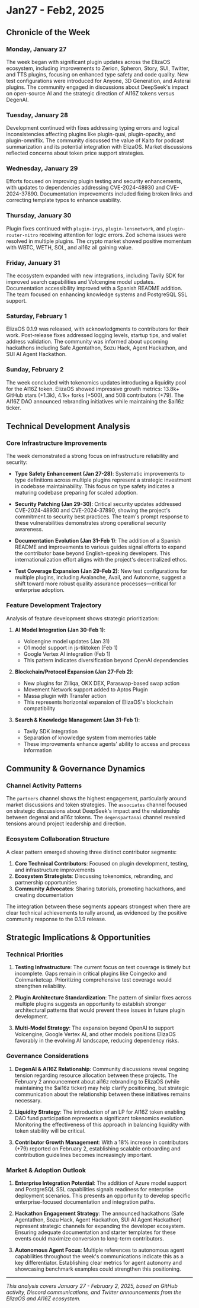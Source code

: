 # Jan27 - Feb2, 2025

## Chronicle of the Week

### Monday, January 27

The week began with significant plugin updates across the ElizaOS ecosystem, including improvements to Zerion, Spheron, Story, SUI, Twitter, and TTS plugins, focusing on enhanced type safety and code quality. New test configurations were introduced for Anyone, 3D Generation, and Asterai plugins. The community engaged in discussions about DeepSeek's impact on open-source AI and the strategic direction of AI16Z tokens versus DegenAI.

### Tuesday, January 28

Development continued with fixes addressing typing errors and logical inconsistencies affecting plugins like plugin-quai, plugin-opacity, and plugin-omniflix. The community discussed the value of Kaito for podcast summarization and its potential integration with ElizaOS. Market discussions reflected concerns about token price support strategies.

### Wednesday, January 29

Efforts focused on improving plugin testing and security enhancements, with updates to dependencies addressing CVE-2024-48930 and CVE-2024-37890. Documentation improvements included fixing broken links and correcting template typos to enhance usability.

### Thursday, January 30

Plugin fixes continued with `plugin-irys`, `plugin-lensnetwork`, and `plugin-router-nitro` receiving attention for logic errors. Zod schema issues were resolved in multiple plugins. The crypto market showed positive momentum with WBTC, WETH, SOL, and ai16z all gaining value.

### Friday, January 31

The ecosystem expanded with new integrations, including Tavily SDK for improved search capabilities and Volcengine model updates. Documentation accessibility improved with a Spanish README addition. The team focused on enhancing knowledge systems and PostgreSQL SSL support.

### Saturday, February 1

ElizaOS 0.1.9 was released, with acknowledgments to contributors for their work. Post-release fixes addressed logging levels, startup tips, and wallet address validation. The community was informed about upcoming hackathons including Safe Agentathon, Sozu Hack, Agent Hackathon, and SUI AI Agent Hackathon.

### Sunday, February 2

The week concluded with tokenomics updates introducing a liquidity pool for the AI16Z token. ElizaOS showed impressive growth metrics: 13.8k+ GitHub stars (+1.3k), 4.1k+ forks (+500), and 508 contributors (+79). The AI16Z DAO announced rebranding initiatives while maintaining the $ai16z ticker.

## Technical Development Analysis

### Core Infrastructure Improvements

The week demonstrated a strong focus on infrastructure reliability and security:

- **Type Safety Enhancement (Jan 27-28)**: Systematic improvements to type definitions across multiple plugins represent a strategic investment in codebase maintainability. This focus on type safety indicates a maturing codebase preparing for scaled adoption.

- **Security Patching (Jan 29-30)**: Critical security updates addressed CVE-2024-48930 and CVE-2024-37890, showing the project's commitment to security best practices. The team's prompt response to these vulnerabilities demonstrates strong operational security awareness.

- **Documentation Evolution (Jan 31-Feb 1)**: The addition of a Spanish README and improvements to various guides signal efforts to expand the contributor base beyond English-speaking developers. This internationalization effort aligns with the project's decentralized ethos.

- **Test Coverage Expansion (Jan 29-Feb 2)**: New test configurations for multiple plugins, including Avalanche, Avail, and Autonome, suggest a shift toward more robust quality assurance processes—critical for enterprise adoption.

### Feature Development Trajectory

Analysis of feature development shows strategic prioritization:

1. **AI Model Integration (Jan 30-Feb 1)**:

   - Volcengine model updates (Jan 31)
   - O1 model support in js-tiktoken (Feb 1)
   - Google Vertex AI integration (Feb 1)
   - This pattern indicates diversification beyond OpenAI dependencies

2. **Blockchain/Protocol Expansion (Jan 27-Feb 2)**:

   - New plugins for Zilliqa, OKX DEX, Paraswap-based swap action
   - Movement Network support added to Aptos Plugin
   - Massa plugin with Transfer action
   - This represents horizontal expansion of ElizaOS's blockchain compatibility

3. **Search & Knowledge Management (Jan 31-Feb 1)**:
   - Tavily SDK integration
   - Separation of knowledge system from memories table
   - These improvements enhance agents' ability to access and process information

## Community & Governance Dynamics

### Channel Activity Patterns

The `partners` channel shows the highest engagement, particularly around market discussions and token strategies. The `associates` channel focused on strategic discussions about DeepSeek's impact and the relationship between degenai and ai16z tokens. The `degenspartanai` channel revealed tensions around project leadership and direction.

### Ecosystem Collaboration Structure

A clear pattern emerged showing three distinct contributor segments:

1. **Core Technical Contributors**: Focused on plugin development, testing, and infrastructure improvements
2. **Ecosystem Strategists**: Discussing tokenomics, rebranding, and partnership opportunities
3. **Community Advocates**: Sharing tutorials, promoting hackathons, and creating documentation

The integration between these segments appears strongest when there are clear technical achievements to rally around, as evidenced by the positive community response to the 0.1.9 release.

## Strategic Implications & Opportunities

### Technical Priorities

1. **Testing Infrastructure**: The current focus on test coverage is timely but incomplete. Gaps remain in critical plugins like Coingecko and Coinmarketcap. Prioritizing comprehensive test coverage would strengthen reliability.

2. **Plugin Architecture Standardization**: The pattern of similar fixes across multiple plugins suggests an opportunity to establish stronger architectural patterns that would prevent these issues in future plugin development.

3. **Multi-Model Strategy**: The expansion beyond OpenAI to support Volcengine, Google Vertex AI, and other models positions ElizaOS favorably in the evolving AI landscape, reducing dependency risks.

### Governance Considerations

1. **DegenAI & AI16Z Relationship**: Community discussions reveal ongoing tension regarding resource allocation between these projects. The February 2 announcement about ai16z rebranding to ElizaOS (while maintaining the $ai16z ticker) may help clarify positioning, but strategic communication about the relationship between these initiatives remains necessary.

2. **Liquidity Strategy**: The introduction of an LP for AI16Z token enabling DAO fund participation represents a significant tokenomics evolution. Monitoring the effectiveness of this approach in balancing liquidity with token stability will be critical.

3. **Contributor Growth Management**: With a 18% increase in contributors (+79) reported on February 2, establishing scalable onboarding and contribution guidelines becomes increasingly important.

### Market & Adoption Outlook

1. **Enterprise Integration Potential**: The addition of Azure model support and PostgreSQL SSL capabilities signals readiness for enterprise deployment scenarios. This presents an opportunity to develop specific enterprise-focused documentation and integration paths.

2. **Hackathon Engagement Strategy**: The announced hackathons (Safe Agentathon, Sozu Hack, Agent Hackathon, SUI AI Agent Hackathon) represent strategic channels for expanding the developer ecosystem. Ensuring adequate documentation and starter templates for these events could maximize conversion to long-term contributors.

3. **Autonomous Agent Focus**: Multiple references to autonomous agent capabilities throughout the week's communications indicate this as a key differentiator. Establishing clear metrics for agent autonomy and showcasing benchmark examples could strengthen this positioning.

---

_This analysis covers January 27 - February 2, 2025, based on GitHub activity, Discord communications, and Twitter announcements from the ElizaOS and AI16Z ecosystem._
